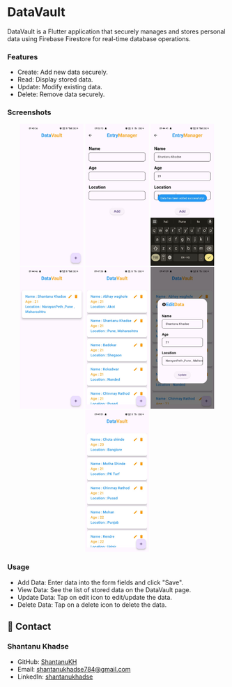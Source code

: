 # DataVault
  DataVault is a Flutter application that securely manages and stores personal data using Firebase Firestore for real-time database operations.

### Features
 - Create: Add new data securely.
 - Read: Display stored data.
 - Update: Modify existing data.
 - Delete: Remove data securely.

   
### Screenshots

<p align="center">
  <img src="public/screenshots/HomePage.jpg" alt="HomePage" height=325 >   <img src="public/screenshots/FormEntryPage.jpg" alt="FormEntryPage" height=325 >   <img src="public/screenshots/DataAdded.jpg" alt="DataAdded" height=325 >   <img src="public/screenshots/DataReadOnHomePage.jpg" alt="DataReadOnHomePage" height=325 >  <img src="public/screenshots/DataUpdatedOnHomePage.jpg" alt="DataUpdatedOnHomePage" height=325 >    <img src="public/screenshots/EditPage.jpg" alt="EditPage" height=325 >   <img src="public/screenshots/DataDeletedFromHomePage.jpg" alt="DataDeletedFromHomePage" height=325 > 
</p>


### Usage
 - Add Data: Enter data into the form fields and click "Save".
 - View Data: See the list of stored data on the DataVault page.
 - Update Data: Tap on edit icon to edit/update the data.
 - Delete Data: Tap on a delete icon to delete the data.



## 📧 Contact

### Shantanu Khadse
  
- GitHub: [ShantanuKH](https://github.com/ShantanuKH)
- Email: shantanukhadse784@gmail.com  
- LinkedIn: [shantanukhadse](https://www.linkedin.com/in/shantanu-khadse-a62585230/)  
